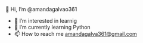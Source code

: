 👋 Hi, I’m @amandagalvao361
- 👀 I’m interested in learnig 
- 🌱 I’m currently learning Python
- 📫 How to reach me  amandagalva361@gmail.com
<!---
amandagalvao361/amandagalvao361 is a ✨ special ✨ repository because its `README.md` (this file) appears on your GitHub profile.
You can click the Preview link to take a look at your changes.
--->
